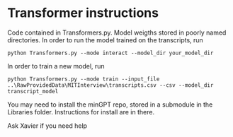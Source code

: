 # Transformer instructions

Code contained in Transformers.py. Model weigths stored in poorly named directories. In order to run the model trained on the transcripts, run 
```
python Transformers.py --mode interact --model_dir your_model_dir
```

In order to train a new model, run 
```
python Transformers.py --mode train --input_file ..\RawProvidedData\MITInterview\transcripts.csv --csv --model_dir transcript_model
```

You may need to install the minGPT repo, stored in a submodule in the Libraries folder. Instructions for install are in there.

Ask Xavier if you need help
